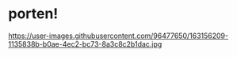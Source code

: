 # porten!
https://user-images.githubusercontent.com/96477650/163156209-1135838b-b0ae-4ec2-bc73-8a3c8c2b1dac.jpg
